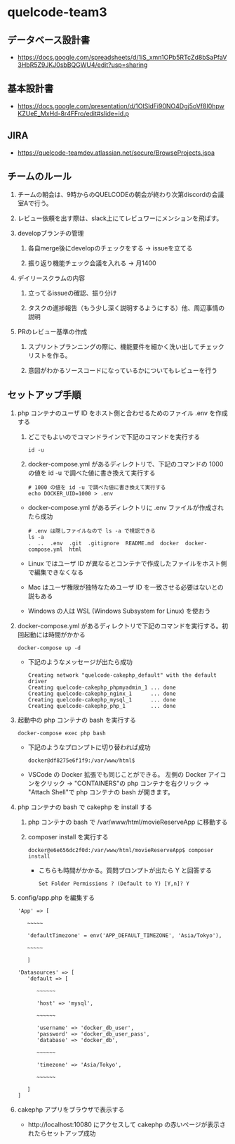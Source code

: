 # quelcode-team3

## データベース設計書

- https://docs.google.com/spreadsheets/d/1iS_xmn1OPb5RTcZd8bSaPfaV3HbR5Z9JKJ0sbBQGWU4/edit?usp=sharing

## 基本設計書

- https://docs.google.com/presentation/d/1OlSldFi90NO4Dgj5oVf8I0hpwKZUeE_MxHd-8r4FFro/edit#slide=id.p

## JIRA

- https://quelcode-teamdev.atlassian.net/secure/BrowseProjects.jspa

## チームのルール

1. チームの朝会は、9時からのQUELCODEの朝会が終わり次第discordの会議室Aで行う。

1. レビュー依頼を出す際は、slack上にてレビュワーにメンションを飛ばす。

1. developブランチの管理

    1. 各自merge後にdevelopのチェックをする → issueを立てる
  
    1. 振り返り機能チェック会議を入れる → 月1400

1. デイリースクラムの内容

    1. 立ってるissueの確認、振り分け

    1. タスクの進捗報告（もう少し深く説明するようにする）他、周辺事情の説明

1. PRのレビュー基準の作成

    1. スプリントプランニングの際に、機能要件を細かく洗い出してチェックリストを作る。

    1. 意図がわかるソースコードになっているかについてもレビューを行う

## セットアップ手順

1. php コンテナのユーザ ID をホスト側と合わせるためのファイル .env を作成する

   1. どこでもよいのでコマンドラインで下記のコマンドを実行する

      ```
      id -u
      ```

   1. docker-compose.yml があるディレクトリで、下記のコマンドの 1000 の値を id -u で調べた値に書き換えて実行する

      ```
      # 1000 の値を id -u で調べた値に書き換えて実行する
      echo DOCKER_UID=1000 > .env
      ```

   - docker-compose.yml があるディレクトリに .env ファイルが作成されたら成功

     ```
     # .env は隠しファイルなので ls -a で視認できる
     ls -a
     .  ..  .env  .git  .gitignore  README.md  docker  docker-compose.yml  html
     ```

   - Linux ではユーザ ID が異なるとコンテナで作成したファイルをホスト側で編集できなくなる
   - Mac はユーザ権限が独特なためユーザ ID を一致させる必要はないとの説もある
   - Windows の人は WSL (Windows Subsystem for Linux) を使おう

1. docker-compose.yml があるディレクトリで下記のコマンドを実行する。初回起動には時間がかかる

   ```
   docker-compose up -d
   ```

   - 下記のようなメッセージが出たら成功

     ```
     Creating network "quelcode-cakephp_default" with the default driver
     Creating quelcode-cakephp_phpmyadmin_1 ... done
     Creating quelcode-cakephp_nginx_1      ... done
     Creating quelcode-cakephp_mysql_1      ... done
     Creating quelcode-cakephp_php_1        ... done
     ```

1. 起動中の php コンテナの bash を実行する

   ```
   docker-compose exec php bash
   ```

   - 下記のようなプロンプトに切り替われば成功

     ```
     docker@df8275e6f1f9:/var/www/html$
     ```

   - VSCode の Docker 拡張でも同じことができる。
     左側の Docker アイコンをクリック → "CONTAINERS"の php コンテナを右クリック → "Attach Shell"で php コンテナの bash が開きます。

1. php コンテナの bash で cakephp を install する

   1. php コンテナの bash で /var/www/html/movieReserveApp に移動する

   1. composer install を実行する

      ```
      docker@e6e656dc2f0d:/var/www/html/movieReserveApp$ composer install
      ```

      - こちらも時間がかかる。質問プロンプトが出たら Y と回答する

        ```
        Set Folder Permissions ? (Default to Y) [Y,n]? Y
        ```

1. config/app.php を編集する

   ```
   'App' => [

      ~~~~~

      'defaultTimezone' = env('APP_DEFAULT_TIMEZONE', 'Asia/Tokyo'),

      ~~~~~

      ]

   ```

   ```
   'Datasources' => [
      'default => [

         ~~~~~~

         'host' => 'mysql',

         ~~~~~~

         'username' => 'docker_db_user',
         'password' => 'docker_db_user_pass',
         'database' => 'docker_db',

         ~~~~~~

         'timezone' => 'Asia/Tokyo',

         ~~~~~~

      ]
   ]

   ```

1. cakephp アプリをブラウザで表示する

   - http://localhost:10080 にアクセスして cakephp の赤いページが表示されたらセットアップ成功
